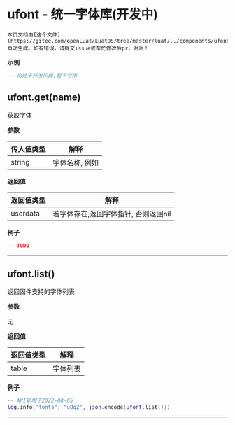 # ufont - 统一字体库(开发中)

```{note}
本页文档由[这个文件](https://gitee.com/openLuat/LuatOS/tree/master/luat/../components/ufont/luat_lib_ufont.c)自动生成。如有错误，请提交issue或帮忙修改后pr，谢谢！
```


**示例**

```lua
-- 尚处于开发阶段,暂不可用

```

## ufont.get(name)

获取字体

**参数**

|传入值类型|解释|
|-|-|
|string|字体名称, 例如|

**返回值**

|返回值类型|解释|
|-|-|
|userdata|若字体存在,返回字体指针, 否则返回nil|

**例子**

```lua
-- TODO

```

---

## ufont.list()

返回固件支持的字体列表

**参数**

无

**返回值**

|返回值类型|解释|
|-|-|
|table|字体列表|

**例子**

```lua
-- API新增于2022-08-05
log.info("fonts", "u8g2", json.encode(ufont.list()))

```

---

